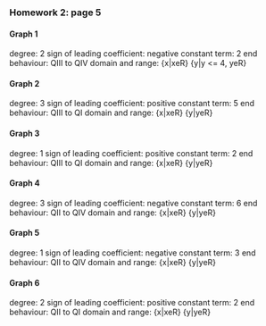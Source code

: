 ### Homework 2: page 5
####  Graph 1
degree: 2
sign of leading coefficient: negative
constant term: 2
end behaviour: QIII to QIV
domain and range: {x|xeR} {y|y <= 4, yeR}
####  Graph 2
degree: 3
sign of leading coefficient: positive
constant term: 5
end behaviour: QIII to QI
domain and range: {x|xeR} {y|yeR}
#### Graph 3
degree: 1
sign of leading coefficient: positive
constant term: 2
end behaviour: QIII to QI
domain and range: {x|xeR} {y|yeR}
#### Graph 4
degree: 3
sign of leading coefficient: negative
constant term: 6
end behaviour: QII to QIV
domain and range: {x|xeR} {y|yeR}
#### Graph 5
degree: 1
sign of leading coefficient: negative
constant term: 3
end behaviour: QII to QIV
domain and range: {x|xeR} {y|yeR}
#### Graph 6
degree: 2
sign of leading coefficient: positive
constant term: 2
end behaviour: QII to QI
domain and range: {x|xeR} {y|yeR}

